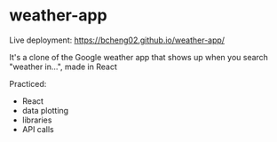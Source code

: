 # weather-app
Live deployment:
https://bcheng02.github.io/weather-app/

It's a clone of the Google weather app that shows up when you search "weather in...", made in React

Practiced:
- React
- data plotting
- libraries
- API calls
